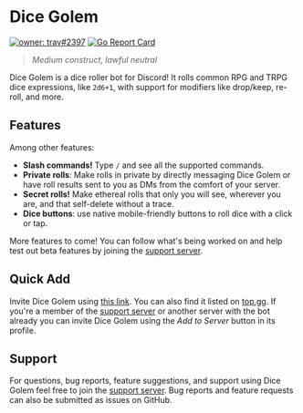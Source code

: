 # Dice Golem

[![owner: trav#2397][owner-badge]][discord-bot-list] [![Go Report Card][report-card-badge]][report-card]

> _Medium construct, lawful neutral_

Dice Golem is a dice roller bot for Discord! It rolls common RPG and TRPG dice expressions, like `2d6+1`, with support for modifiers like drop/keep, re-roll, and more.

## Features

Among other features:

- **Slash commands!** Type `/` and see all the supported commands.
- **Private rolls**: Make rolls in private by directly messaging Dice Golem or have roll results sent to you as DMs from the comfort of your server.
- **Secret rolls!** Make ethereal rolls that only you will see, wherever you are, and that self-delete without a trace.
- **Dice buttons**: use native mobile-friendly buttons to roll dice with a click or tap.

More features to come! You can follow what's being worked on and help test out beta features by joining the [support server][support-invite].

## Quick Add

Invite Dice Golem using [this link][invite]. You can also find it listed on [top.gg][discord-bot-list]. If you're a member of the [support server][support-invite] or another server with the bot already you can invite Dice Golem using the _Add to Server_ button in its profile.

<!--

### Additional Setup

Once Dice Golem's availble in a server there are configuration changes that can be made:

- Server managers can put [limits on Slash commands](https://discord.com/blog/slash-commands-permissions-discord-apps-bots) within servers' Integrations settings: _Server Settings > Integrations > Dice Golem_. You can limit usage of Dice Golem's individual interation commands to specific channels and to users of specific roles.

-->

## Support

For questions, bug reports, feature suggestions, and support using Dice Golem feel free to join the [support server][support-invite]. Bug reports and feature requests can also be submitted as issues on GitHub.

[discord-bot-list]: https://top.gg/bot/581956766246633475
[invite]: https://discord.com/api/oauth2/authorize?client_id=581956766246633475
[owner-badge]: https://top.gg/api/widget/owner/581956766246633475.svg
[redis]: https://redis.io/
[report-card-badge]: https://goreportcard.com/badge/github.com/travis-g/dice-golem
[report-card]: https://goreportcard.com/report/github.com/travis-g/dice-golem
[support-invite]: https://discord.gg/XUkXda5 "The Pit of Dicepair"
